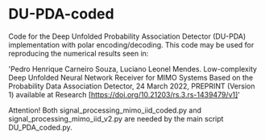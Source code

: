 # DU-PDA-coded
Code for the Deep Unfolded Probability Association Detector (DU-PDA) implementation with polar encoding/decoding. This code may be used for reproducing the numerical results seen in:

'Pedro Henrique Carneiro Souza, Luciano Leonel Mendes. Low-complexity Deep Unfolded Neural Network Receiver for MIMO Systems Based on the Probability Data Association Detector, 24 March 2022, PREPRINT (Version 1) available at Research [https://doi.org/10.21203/rs.3.rs-1439479/v1]'

Attention! Both signal_processing_mimo_iid_coded.py and signal_processing_mimo_iid_v2.py are needed by the main script DU_PDA_coded.py.

